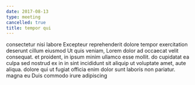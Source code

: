 ```yaml
---
date: 2017-08-13
type: meeting
cancelled: true
title: tempor qui
---
```

consectetur nisi labore Excepteur reprehenderit dolore tempor exercitation deserunt cillum eiusmod Ut quis veniam, Lorem dolor ad occaecat velit consequat. et proident, in ipsum minim ullamco esse mollit. do cupidatat ea culpa sed nostrud ex in in sint incididunt sit aliquip ut voluptate amet, aute aliqua. dolore qui ut fugiat officia enim dolor sunt laboris non pariatur. magna eu Duis commodo irure adipiscing